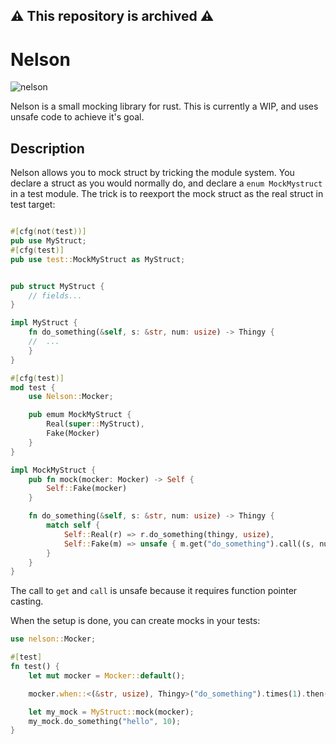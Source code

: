 
⚠️ This repository is archived ⚠️
---

# Nelson

![nelson](https://user-images.githubusercontent.com/28804882/151344758-c89eb3a3-e82f-4f01-845f-e5ed8817150a.jpeg)

Nelson is a small mocking library for rust. This is currently a WIP, and uses unsafe code to achieve it's goal.

## Description

Nelson allows you to mock struct by tricking the module system. You declare a struct as you would normally do, and declare a `enum MockMystruct` in a test module. The trick is to reexport the mock struct as the real struct in test target:

```rust

#[cfg(not(test))]
pub use MyStruct;
#[cfg(test)]
pub use test::MockMyStruct as MyStruct;


pub struct MyStruct {
	// fields...
}

impl MyStruct {
	fn do_something(&self, s: &str, num: usize) -> Thingy {
	//	...
	}
}

#[cfg(test)]
mod test {
	use Nelson::Mocker;

	pub emum MockMyStruct {
		Real(super::MyStruct),
		Fake(Mocker)
	}
}

impl MockMyStruct {
	pub fn mock(mocker: Mocker) -> Self {
		Self::Fake(mocker)
	}

	fn do_something(&self, s: &str, num: usize) -> Thingy {
		match self {
			Self::Real(r) => r.do_something(thingy, usize),
			Self::Fake(m) => unsafe { m.get("do_something").call((s, num)),
		}
	}
}
```

The call to `get` and `call` is unsafe because it requires function pointer casting.

When the setup is done, you can create mocks in your tests:

```rust
use nelson::Mocker;

#[test]
fn test() {
	let mut mocker = Mocker::default();

	mocker.when::<(&str, usize), Thingy>("do_something").times(1).then(|(s, num)| Thingy);

	let my_mock = MyStruct::mock(mocker);
	my_mock.do_something("hello", 10);
}
```
